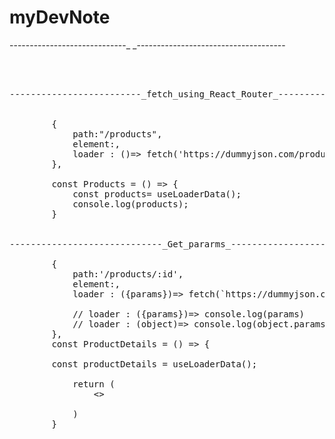 # myDevNote
-----------------------------_ _-------------------------------------

<pre>



-------------------------_fetch_using_React_Router_------------------


        {
            path:"/products",
            element:<Products></Products>,
            loader : ()=> fetch('https://dummyjson.com/products')
        },

        const Products = () => {
            const products= useLoaderData();
            console.log(products);
        }


-----------------------------_Get_pararms_-------------------------------------

        {
            path:'/products/:id',
            element:<ProductDetails></ProductDetails>,
            loader : ({params})=> fetch(`https://dummyjson.com/products/${params.id}`)

            // loader : ({params})=> console.log(params)
            // loader : (object)=> console.log(object.params.id)
        },
        const ProductDetails = () => {

        const productDetails = useLoaderData();

            return (
                <>
                </>
            )
        }























</pre>